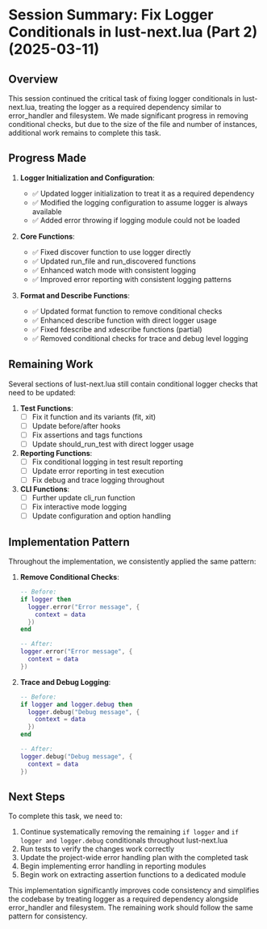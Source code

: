 # Session Summary: Fix Logger Conditionals in lust-next.lua (Part 2) (2025-03-11)

## Overview

This session continued the critical task of fixing logger conditionals in lust-next.lua, treating the logger as a required dependency similar to error_handler and filesystem. We made significant progress in removing conditional checks, but due to the size of the file and number of instances, additional work remains to complete this task.

## Progress Made

1. **Logger Initialization and Configuration**:
   - ✅ Updated logger initialization to treat it as a required dependency
   - ✅ Modified the logging configuration to assume logger is always available
   - ✅ Added error throwing if logging module could not be loaded

2. **Core Functions**:
   - ✅ Fixed discover function to use logger directly
   - ✅ Updated run_file and run_discovered functions
   - ✅ Enhanced watch mode with consistent logging
   - ✅ Improved error reporting with consistent logging patterns

3. **Format and Describe Functions**:
   - ✅ Updated format function to remove conditional checks
   - ✅ Enhanced describe function with direct logger usage
   - ✅ Fixed fdescribe and xdescribe functions (partial)
   - ✅ Removed conditional checks for trace and debug level logging

## Remaining Work

Several sections of lust-next.lua still contain conditional logger checks that need to be updated:

1. **Test Functions**:
   - [ ] Fix it function and its variants (fit, xit)
   - [ ] Update before/after hooks
   - [ ] Fix assertions and tags functions
   - [ ] Update should_run_test with direct logger usage

2. **Reporting Functions**:
   - [ ] Fix conditional logging in test result reporting
   - [ ] Update error reporting in test execution
   - [ ] Fix debug and trace logging throughout 

3. **CLI Functions**:
   - [ ] Further update cli_run function
   - [ ] Fix interactive mode logging
   - [ ] Update configuration and option handling

## Implementation Pattern

Throughout the implementation, we consistently applied the same pattern:

1. **Remove Conditional Checks**:
   ```lua
   -- Before:
   if logger then
     logger.error("Error message", {
       context = data
     })
   end
   
   -- After:
   logger.error("Error message", {
     context = data
   })
   ```

2. **Trace and Debug Logging**:
   ```lua
   -- Before:
   if logger and logger.debug then
     logger.debug("Debug message", {
       context = data
     })
   end
   
   -- After:
   logger.debug("Debug message", {
     context = data
   })
   ```

## Next Steps

To complete this task, we need to:

1. Continue systematically removing the remaining `if logger` and `if logger and logger.debug` conditionals throughout lust-next.lua
2. Run tests to verify the changes work correctly
3. Update the project-wide error handling plan with the completed task
4. Begin implementing error handling in reporting modules
5. Begin work on extracting assertion functions to a dedicated module

This implementation significantly improves code consistency and simplifies the codebase by treating logger as a required dependency alongside error_handler and filesystem. The remaining work should follow the same pattern for consistency.